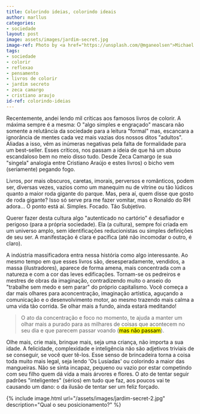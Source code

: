 ```yaml
---
title: Colorindo ideias, colorindo ideais
author: marllus
categories:
- sociedade
layout: post
image: assets/images/jardim-secret.jpg
image-ref: Photo by <a href="https://unsplash.com/@mganeolsen">Michael Olsen</a>
tags:
- sociedade
- colorir
- reflexao
- pensamento
- livros de colorir
- jardim secreto
- zeca camargo
- cristiano araujo
id-ref: colorindo-ideias
---
```


Recentemente, andei lendo mil críticas aos famosos livros de colorir. A máxima sempre é a mesma: O "algo simples e engraçado" mascara não somente a relutância da sociedade para a leitura "formal" mas, escancara a ignorância de mentes cada vez mais vazias dos nossos ditos "adultos". Aliadas a isso, vêm as inúmeras negativas pela falta de formalidade para um best-seller. Esses críticos, nos passam a ideia de que há um abuso escandaloso bem no meio disso tudo. Desde Zeca Camargo (e sua "singela" analogia entre Cristiano Araújo e estes livros) o bicho vem (seriamente) pegando fogo.

Livros,  por mais obscuros, caretas, imorais, perversos e românticos, 
podem ser, diversas vezes, vazios como um manequim nu de vitrine ou tão 
lúdicos quanto a maior roda gigante do parque. Mas, pera aí, quem disse 
que gosto de roda gigante? Isso só serve pra me fazer vomitar, mas o 
Ronaldo do RH adora… O ponto está aí. Simples. Focado. Tão Subjetivo.

Querer fazer desta cultura algo "autenticado no cartório" é desafiador e perigoso (para a própria sociedade). Ela (a cultura), sempre foi criada em um universo amplo, sem identificações reducionistas ou simples definições de seu ser. A manifestação é clara e pacífica (até não incomodar o outro, é claro).

A indústria massificadora entra nessa história como algo interessante. Ao mesmo tempo em que esses livros são, desesperadamente, vendidos, a massa (ilustradores), aparece de forma amena, mais concentrada com a natureza e com a cor das leves edificações. Tornam-se os pedreiros e mestres de obras da imaginação, contradizendo muito o anseio do "trabalhe sem medo e sem parar" do próprio capitalismo. Você começa a dar mais olhares para aconcentração, imaginação artística, aguçando a comunicação e o desenvolvimento motor, ao mesmo trazendo mais calma a uma vida tão corrida. Se olhar mais a fundo, ainda estará meditando! 

> O ato da concentração e foco no momento, te ajuda a manter um olhar mais a purado para as milhares de coisas que acontecem no seu dia e que parecem passar voando (<mark>mas não passam</mark>).

Olhe mais, crie mais, brinque mais, seja uma criança, não importa a sua idade. A felicidade, complexidade e inteligência não são adjetivos triviais de se conseguir, se você quer tê-los. Esse senso de brincadeira torna a coisa toda muito mais legal, seja lendo 'Os Lusíadas' ou colorindo a maior das mangueiras. Não se sinta incapaz, pequeno ou vazio por estar competindo com seu filho quem dá vida a mais árvores e flores. O ato de tentar seguir padrões "inteligentes" (sérios) em tudo que faz, aos poucos vai te causando um dano: <span class="spoiler">o da ilusão de tentar ser um feliz forçado.</span>

{% include image.html url="/assets/images/jardim-secret-2.jpg" description="Qual o seu posicionamento?" %}
